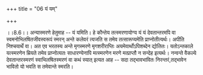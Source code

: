 +++
title = "06 यं यम्"

+++
  
  
।।8.6।। अन्यास्मरणे हेतुमाह -- यं यमिति। हे कौन्तेय तत्स्मरणायोग्य यं यं
देवतान्तरमपि वा स्वमनोभिलषितजीवस्वरूपं स्मरन् अन्ते कलेवरं त्यजति स तमेव
तत्सारूप्यमेति प्राप्नोतीत्यर्थः। अपीति निश्चयार्थे वा। अत एव भरतस्य
अन्ते मृगस्मरणे मृगशरीराप्तिः अयमेवार्थोऽपिशब्देन द्योतितः। यतोऽन्तकाले
यत्स्मरणेन म्रियते तमेव प्राप्नोत्यतः साधारण्येनापि मत्स्मरणेन मरणे
मत्प्राप्तौ न सन्देह इत्यर्थः। नन्वन्ते वैकल्ये देवतान्तरस्मरणं
स्वाभिलषितस्मरणं वा कथं स्यात् इत्यत आह -- सदा तद्भावभावितः
निरन्तरं,तद्भावेन भावितो यो भवति स तमेवान्ते स्मरति।  
  
